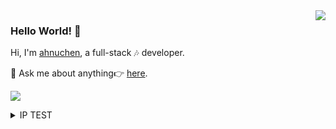 <img align='right' src='https://github-readme-stats.vercel.app/api?username=ahnuchen&show_icons=true&&theme=default&hide=["contribs"]&&hide_title=false' /> 

### Hello World! 👋

Hi, I'm [ahnuchen](https://xue.ccy1994.com), a full-stack 🎶 developer.

💬 Ask me about anything👉 [here](https://github.com/huiyadanli/ahnuchen/issues).

![](https://visitor-badge.laobi.icu/badge?page_id=ahnuchen.ahnuchen)


<details>
<summary>IP TEST</summary>

![ip test](https://ip.ntrqq.net/images/lovelive.png?wd=SGVsbG8lMjBXb3JsZCE=)
</details>

